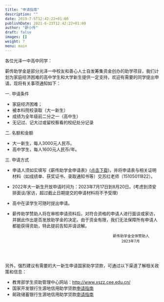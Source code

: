 ```yaml
---
title: "申请指南"
description: ""
date: 2019-7-5T12:42:22+01:00
publishDate: 2021-6-23T12:42:22+01:00
author: "薪小传"
draft: false
images: []
weight: 7
menu: main
---
```


各位光泽一中高中同学：

薪传助学金是部分光泽一中校友和善心人士自发筹集资金创办的助学项目，我们计划为家庭经济困难的高中学生和大学新生提供一定支持，欢迎有需要的同学提出申请。现将有关事项通知如下：

一. 申请条件

  * 家庭经济困难；
  * 被本科院校录取（大一新生）
  * 成绩为全年级前二分之一（高中生）
  * 无记过、记大过或留校察看的校纪处分记录

二. 名额和金额  

  * 大一新生，每人3000元人民币。
  * 高中学生，每人1600元人民币/年。

三. 申请方式

  * 申请人须如实填写《薪传助学金申请表》[(点击下载)](../pdfs/2020applicationform.pdf)，并将申请表与相关证明材料（如成绩单、获奖证书、录取通知书等）交苏红老师（15105011822）。

  * 2022年大一新生开放申请时间为：2023年7月17日到8月20日。(考虑到须安排面谈/家访，超过截止日期提交的申请材料将不予受理)

  * 高中在读学生可随时提出申请。

  * 薪传助学赞助人将在审核申请资料后，对符合资格的申请人进行面谈或家访，并据此作出是否发放助学金的决定。由于资金有限，我们无法保障所有申请人都能获得资助，特此提前告知并请谅解。

                                                      薪传助学金全体赞助人
                                                          2023年7月



 

 


<span> </span>  
<span> </span>  
<span> </span>  


另外，强烈建议有需要的大一新生申请国家助学贷款，可通过以下渠道了解相关政策和信息：

  * 教育部学生资助管理中心网站：http://www.xszz.cee.edu.cn/
  * 国家开发银行生源地信用助学贷款[申请指南](http://www.csls.cdb.com.cn/wtzx/dksqlwt/201911/t20191115_6892.html)
  * 邮政储蓄银行生源地信用助学贷款[申请指南](https://www.psbc.com/cn/fhpd/hddq/fjsfh/zdtj_1163/202103/t20210301_67397.html)
                                                                  





